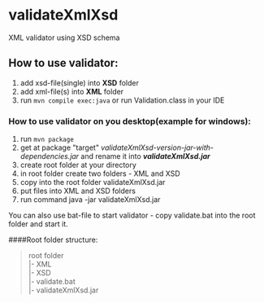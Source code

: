 # validateXmlXsd

XML validator using XSD schema

## **How to use validator:**
1. add xsd-file(single) into **XSD** folder
2. add xml-file(s) into **XML** folder
3. run `mvn compile exec:java`
or run Validation.class in your IDE


### How to use validator on you desktop(example for windows):
1. run `mvn package`
2. get at package "target" _validateXmlXsd-version-jar-with-dependencies.jar_ and rename it into **_validateXmlXsd.jar_**
3. create root folder at your directory
4. in root folder create two folders - XML and XSD
5. copy into the root folder validateXmlXsd.jar
6. put files into XML and XSD folders
7. run command java -jar validateXmlXsd.jar

You can also use bat-file to start validator - copy validate.bat into the root folder and start it.

>
####Root folder structure:  
>root folder  
>|- XML  
>|- XSD  
>|- validate.bat  
>|- validateXmlXsd.jar